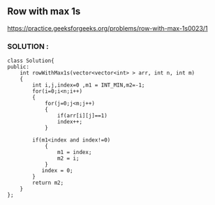 ## Row with max 1s
https://practice.geeksforgeeks.org/problems/row-with-max-1s0023/1

### SOLUTION : 

```
class Solution{
public:
	int rowWithMax1s(vector<vector<int> > arr, int n, int m) 
	{
	    int i,j,index=0 ,m1 = INT_MIN,m2=-1;
	    for(i=0;i<n;i++)
	    {
	        for(j=0;j<m;j++)
	        {
	            if(arr[i][j]==1)
	            index++;
	        }  
	    
	    if(m1<index and index!=0)
	        {
	            m1 = index;
	            m2 = i;
	        }
	       index = 0;
	    } 
	    return m2;
	}	
}; 
```
